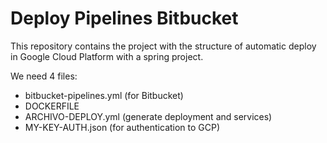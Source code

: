 # Deploy Pipelines Bitbucket

This repository contains the project with the structure of automatic deploy in Google Cloud Platform with a spring project.

We need 4 files:

- bitbucket-pipelines.yml (for Bitbucket)
- DOCKERFILE
- ARCHIVO-DEPLOY.yml (generate deployment and services)
- MY-KEY-AUTH.json (for authentication to GCP)